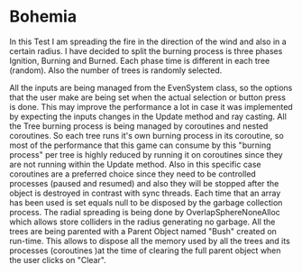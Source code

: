 # Bohemia

In this Test I am spreading the fire in the direction of the wind and also in a certain radius. I have decided to split the burning process is three phases Ignition, Burning and Burned. Each phase time is different in each tree (random). Also the number of trees is randomly selected.

 All the inputs are being managed from the EvenSystem class, so the options that the user make are being set when the actual selection or button press is done. This may improve the performance a lot in case it was implemented by expecting the inputs changes in the Update method and ray casting.
All the Tree burning process is being managed by coroutines and nested coroutines. So each tree runs it's own burning process in its coroutine, so most of the performance that this game can consume by this "burning process" per tree is highly reduced by running it on coroutines since they are not running within the Update method. Also in this specific case coroutines are a preferred choice since they need to be controlled processes (paused and resumed) and also they will be stopped after the object is destroyed in contrast with sync threads.
Each time that an array has been used is set equals null to be disposed by the garbage collection process.
The radial spreading is being done by OverlapSphereNoneAlloc which allows store colliders in the radius generating no garbage.
All the trees are being parented with a Parent Object named "Bush" created on run-time. This allows to dispose all the memory used by all the trees and its processes (coroutines )at the time of clearing the full parent object when the user clicks on "Clear". 
